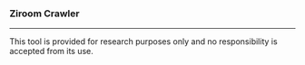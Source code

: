 ### Ziroom Crawler

----

This tool is provided for research purposes only and no responsibility is accepted from its use.